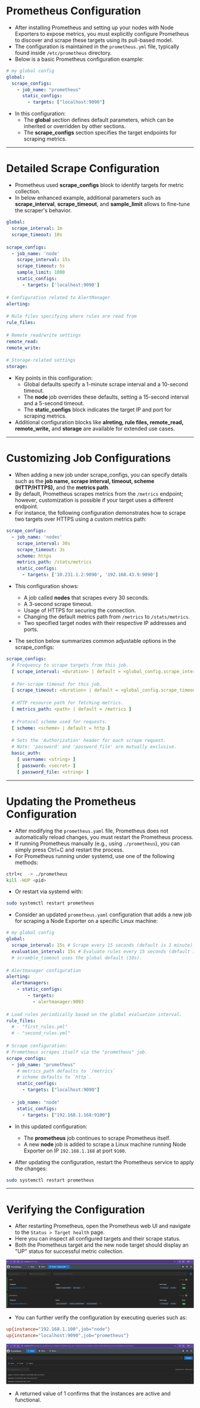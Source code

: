 # Prometheus Configuration
- After installing Prometheus and setting up your nodes with Node Exporters to expose metrics, you must explicitly configure Prometheus to discover and scrape these targets using its pull-based model.
- The configuration is maintained in the `prometheus.yml` file, typically found inside `/etc/prometheus` directory.
- Below is a basic Prometheus configuration example:

```yaml
# my global config
global:
  scrape_configs:
    - job_name: "prometheus"
      static_configs:
        - targets: ["localhost:9090"]
```

- In this configuration:
    - The **global** section defines default parameters, which can be inherited or overridden by other sections.
    - The **scrape_configs** section specifies the target endpoints for scraping metrics.

---

# Detailed Scrape Configuration
- Prometheus used **scrape_configs** block to identify targets for metric collection. 
- In below enhanced example, additional parameters such as **scrape_interval**, **scrape_timeout**, and **sample_limit** allows to fine-tune the scraper's behavior.

```yaml
global:
  scrape_interval: 1m
  scrape_timeout: 10s

scrape_configs:
  - job_name: 'node'
    scrape_interval: 15s
    scrape_timeout: 5s
    sample_limit: 1000
    static_configs:
      - targets: ['localhost:9090']

# Configuration related to AlertManager
alerting:

# Rule files specifying where rules are read from
rule_files:

# Remote read/write settings
remote_read:
remote_write:

# Storage-related settings
storage:
```

- Key points in this configuration:
    - Global defaults specify a 1-minute scrape interval and a 10-second timeout.
    - The **node** job overrides these defaults, setting a 15-second interval and a 5-second timeout.
    - The **static_configs** block indicates the target IP and port for scraping metrics.
- Additional configuration blocks like **alreting, rule files, remote_read, remote_write,** and **storage** are available for extended use cases.

---

# Customizing Job Configurations
- When adding a new job under scrape_configs, you can specify details such as the **job name, scrape interval, timeout, scheme (HTTP/HTTPS),** and the **metrics path**. 
- By default, Prometheus scrapes metrics from the `/metrics` endpoint; however, customization is possible if your target uses a different endpoint.
- For instance, the following configuration demonstrates how to scrape two targets over HTTPS using a custom metrics path:

```yaml
scrape_configs:
  - job_name: 'nodes'
    scrape_interval: 30s
    scrape_timeout: 3s
    scheme: https
    metrics_path: /stats/metrics
    static_configs:
      - targets: ['10.231.1.2:9090', '192.168.43.9:9090']
```

- This configuration shows:
    - A job called **nodes** that scrapes every 30 seconds.
    - A 3-second scrape timeout.
    - Usage of HTTPS for securing the connection.
    - Changing the default metrics path from `/metrics` to `/stats/metrics`.
    - Two specified target nodes with their respective IP addresses and ports.

- The section below summarizes common adjustable options in the scrape_configs:
```yaml
scrape_configs:
  # Frequency to scrape targets from this job.
  [ scrape_interval: <duration> | default = <global_config.scrape_interval> ]
  
  # Per-scrape timeout for this job.
  [ scrape_timeout: <duration> | default = <global_config.scrape_timeout> ]
  
  # HTTP resource path for fetching metrics.
  [ metrics_path: <path> | default = /metrics ]
  
  # Protocol scheme used for requests.
  [ scheme: <scheme> | default = http ]
  
  # Sets the 'Authorization' header for each scrape request.
  # Note: 'password' and 'password_file' are mutually exclusive.
  basic_auth:
    [ username: <string> ]
    [ password: <secret> ]
    [ password_file: <string> ]
```

---

# Updating the Prometheus Configuration
- After modifying the `prometheus.yaml` file, Prometheus does not automatically reload changes, you must restart the Prometheus process. 
- If running Prometheus manually (e.g., using `./prometheus`), you can simply press Ctrl+C and restart the process. 
- For Prometheus running under systemd, use one of the following methods:
```bash
ctrl+c  -> ./prometheus
kill -HUP <pid>
```
- Or restart via systemd with:
```bash
sudo systemctl restart prometheus
```

- Consider an updated `prometheus.yaml` configuration that adds a new job for scraping a Node Exporter on a specific Linux machine:
```yaml
# my global config
global:
  scrape_interval: 15s # Scrape every 15 seconds (default is 1 minute).
  evaluation_interval: 15s # Evaluate rules every 15 seconds (default is 1 minute).
  # scramble_timeout uses the global default (10s).

# Alertmanager configuration
alerting:
  alertmanagers:
    - static_configs:
        - targets:
          - alertmanager:9093

# Load rules periodically based on the global evaluation interval.
rule_files:
  # - "first_rules.yml"
  # - "second_rules.yml"

# Scrape configuration:
# Prometheus scrapes itself via the "prometheus" job.
scrape_configs:
  - job_name: "prometheus"
    # metrics_path defaults to `/metrics`
    # scheme defaults to `http`.
    static_configs:
      - targets: ["localhost:9090"]

  - job_name: "node"
    static_configs:
      - targets: ["192.168.1.168:9100"]
```

- In this updated configuration:
    - The **prometheus** job continues to scrape Prometheus itself.
    - A new **node** job is added to scrape a Linux machine running Node Exporter on IP `192.168.1.168` at port `9100`.

- After updating the configuration, restart the Prometheus service to apply the changes:
```bash
sudo systemctl restart prometheus
```

---

# Verifying the Configuration
- After restarting Prometheus, open the Prometheus web UI and navigate to the `Status > Target health` page. 
- Here you can inspect all configured targets and their scrape status. 
- Both the Prometheus target and the new node target should display an "UP" status for successful metric collection.

![Verify Prometheus Configuration-1](../images/verify-prometheus-configuration-1.png)

- You can further verify the configuration by executing queries such as:
```ini
up{instance="192.168.1.100",job="node"}
up{instance="localhost:9090",job="prometheus"}
```

![Verify Prometheus Configuration-2](../images/verify-prometheus-configuration-2.png)

- A returned value of 1 confirms that the instances are active and functional.